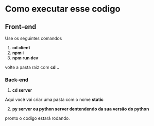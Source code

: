 <h1>Como executar esse codigo</h1>

<h2>Front-end</h2>

Use os seguintes comandos

1. <strong>cd client</strong>
2. <strong>npm i</strong>
3. <strong>npm run dev</strong>

volte a pasta raiz com <strong>cd ..</strong>

<h3>Back-end</h3>

1. <strong>cd server</strong>

Aqui você vai criar uma pasta com o nome <strong>static</strong>

2. <strong>py server ou python server dentendendo da sua versão do python</strong>

pronto o codigo estará rodando.
